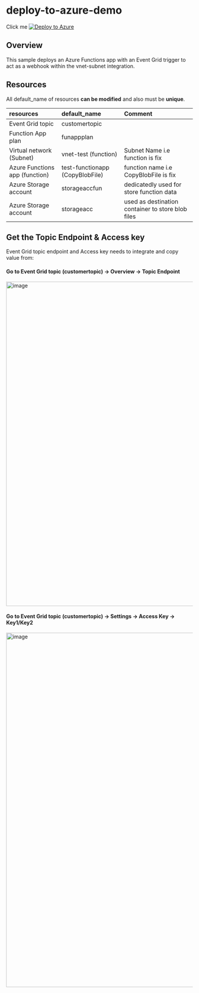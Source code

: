 # deploy-to-azure-demo

Click me
[![Deploy to Azure](https://aka.ms/deploytoazurebutton)](https://portal.azure.com/#create/Microsoft.Template/uri/https%3A%2F%2Fraw.githubusercontent.com%2Femtecinc%2Fdeploy-to-azure-demo%2Fmain%2Fazuredeploy.json)

## Overview
This sample deploys an Azure Functions app with an Event Grid trigger to act as a webhook within the vnet-subnet integration. 

## Resources
All default_name of resources **can be modified** and also must be **unique**. 

| resources | default_name | Comment |
| :----- | :--- | :--- |
| Event Grid topic | customertopic |   |
| Function App plan | funappplan |   |
| Virtual network (Subnet) | vnet-test (function) | Subnet Name i.e function is fix  |
| Azure Functions app (function) | test-functionapp (CopyBlobFile) | function name i.e CopyBlobFile is fix  |
| Azure Storage account  | storageaccfun | dedicatedly used for store function data |
| Azure Storage account | storageacc   | used as destination container to store blob files |

## Get the Topic Endpoint & Access key
Event Grid topic endpoint and Access key needs to integrate and copy value from:
#### Go to Event Grid topic (customertopic) -> Overview -> Topic Endpoint
<img width="875" alt="image" src="https://user-images.githubusercontent.com/126143091/224275190-13777a90-d852-4b6c-b0d6-0fabdc32eca6.png">

#### Go to Event Grid topic (customertopic) -> Settings -> Access Key -> Key1/Key2
<img width="956" alt="image" src="https://user-images.githubusercontent.com/126143091/224274360-064e147d-9917-4373-abd1-e161a0b33215.png">
